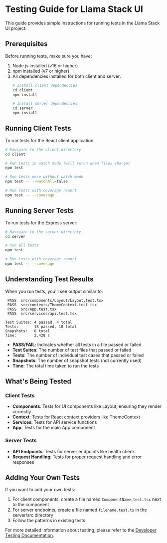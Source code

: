 # Testing Guide for Llama Stack UI

This guide provides simple instructions for running tests in the Llama Stack UI project.

## Prerequisites

Before running tests, make sure you have:

1. Node.js installed (v16 or higher)
2. npm installed (v7 or higher)
3. All dependencies installed for both client and server:
   ```bash
   # Install client dependencies
   cd client
   npm install
   
   # Install server dependencies
   cd server
   npm install
   ```

## Running Client Tests

To run tests for the React client application:

```bash
# Navigate to the client directory
cd client

# Run tests in watch mode (will rerun when files change)
npm test

# Run tests once without watch mode
npm test -- --watchAll=false

# Run tests with coverage report
npm test -- --coverage
```

## Running Server Tests

To run tests for the Express server:

```bash
# Navigate to the server directory
cd server

# Run all tests
npm test

# Run tests with coverage report
npm test -- --coverage
```

## Understanding Test Results

When you run tests, you'll see output similar to:

```
 PASS  src/components/Layout/Layout.test.tsx
 PASS  src/contexts/ThemeContext.test.tsx
 PASS  src/App.test.tsx
 PASS  src/services/api.test.tsx

Test Suites: 4 passed, 4 total
Tests:       18 passed, 18 total
Snapshots:   0 total
Time:        2.428 s
```

- **PASS/FAIL**: Indicates whether all tests in a file passed or failed
- **Test Suites**: The number of test files that passed or failed
- **Tests**: The number of individual test cases that passed or failed
- **Snapshots**: The number of snapshot tests (not currently used)
- **Time**: The total time taken to run the tests

## What's Being Tested

### Client Tests

- **Components**: Tests for UI components like Layout, ensuring they render correctly
- **Context**: Tests for React context providers like ThemeContext
- **Services**: Tests for API service functions
- **App**: Tests for the main App component

### Server Tests

- **API Endpoints**: Tests for server endpoints like health check
- **Request Handling**: Tests for proper request handling and error responses

## Adding Your Own Tests

If you want to add your own tests:

1. For client components, create a file named `ComponentName.test.tsx` next to the component
2. For server endpoints, create a file named `filename.test.ts` in the server/src directory
3. Follow the patterns in existing tests

For more detailed information about testing, please refer to the [Developer Testing Documentation](../developer/testing.md).